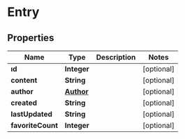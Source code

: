 
# Entry

## Properties
Name | Type | Description | Notes
------------ | ------------- | ------------- | -------------
**ıd** | **Integer** |  |  [optional]
**content** | **String** |  |  [optional]
**author** | [**Author**](Author.md) |  |  [optional]
**created** | **String** |  |  [optional]
**lastUpdated** | **String** |  |  [optional]
**favoriteCount** | **Integer** |  |  [optional]




